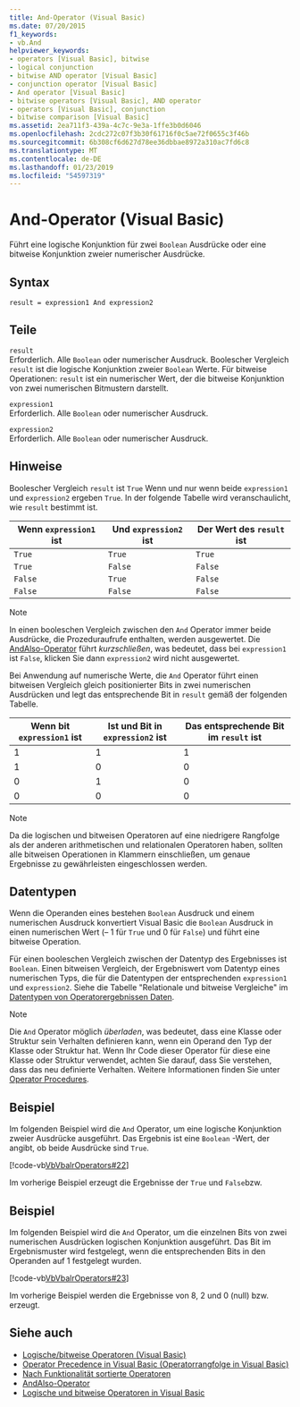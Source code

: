 ```yaml
---
title: And-Operator (Visual Basic)
ms.date: 07/20/2015
f1_keywords:
- vb.And
helpviewer_keywords:
- operators [Visual Basic], bitwise
- logical conjunction
- bitwise AND operator [Visual Basic]
- conjunction operator [Visual Basic]
- And operator [Visual Basic]
- bitwise operators [Visual Basic], AND operator
- operators [Visual Basic], conjunction
- bitwise comparison [Visual Basic]
ms.assetid: 2ea711f3-439a-4c7c-9e3a-1ffe3b0d6046
ms.openlocfilehash: 2cdc272c07f3b30f61716f0c5ae72f0655c3f46b
ms.sourcegitcommit: 6b308cf6d627d78ee36dbbae8972a310ac7fd6c8
ms.translationtype: MT
ms.contentlocale: de-DE
ms.lasthandoff: 01/23/2019
ms.locfileid: "54597319"
---
```

# <a name="and-operator-visual-basic"></a>And-Operator (Visual Basic)
Führt eine logische Konjunktion für zwei `Boolean` Ausdrücke oder eine bitweise Konjunktion zweier numerischer Ausdrücke.  
  
## <a name="syntax"></a>Syntax  
  
```  
result = expression1 And expression2  
```  
  
## <a name="parts"></a>Teile  
 `result`  
 Erforderlich. Alle `Boolean` oder numerischer Ausdruck. Boolescher Vergleich `result` ist die logische Konjunktion zweier `Boolean` Werte. Für bitweise Operationen: `result` ist ein numerischer Wert, der die bitweise Konjunktion von zwei numerischen Bitmustern darstellt.  
  
 `expression1`  
 Erforderlich. Alle `Boolean` oder numerischer Ausdruck.  
  
 `expression2`  
 Erforderlich. Alle `Boolean` oder numerischer Ausdruck.  
  
## <a name="remarks"></a>Hinweise  
 Boolescher Vergleich `result` ist `True` Wenn und nur wenn beide `expression1` und `expression2` ergeben `True`. In der folgende Tabelle wird veranschaulicht, wie `result` bestimmt ist.  
  
|Wenn `expression1` ist|Und `expression2` ist|Der Wert des `result` ist|  
|-------------------------|--------------------------|------------------------------|  
|`True`|`True`|`True`|  
|`True`|`False`|`False`|  
|`False`|`True`|`False`|  
|`False`|`False`|`False`|  
  
> [!NOTE]
>  In einen booleschen Vergleich zwischen den `And` Operator immer beide Ausdrücke, die Prozeduraufrufe enthalten, werden ausgewertet. Die [AndAlso-Operator](../../../visual-basic/language-reference/operators/andalso-operator.md) führt *kurzschließen*, was bedeutet, dass bei `expression1` ist `False`, klicken Sie dann `expression2` wird nicht ausgewertet.  
  
 Bei Anwendung auf numerische Werte, die `And` Operator führt einen bitweisen Vergleich gleich positionierter Bits in zwei numerischen Ausdrücken und legt das entsprechende Bit in `result` gemäß der folgenden Tabelle.  
  
|Wenn bit `expression1` ist|Ist und Bit in `expression2` ist|Das entsprechende Bit im `result` ist|  
|--------------------------------|---------------------------------|----------------------------|  
|1|1|1|  
|1|0|0|  
|0|1|0|  
|0|0|0|  
  
> [!NOTE]
>  Da die logischen und bitweisen Operatoren auf eine niedrigere Rangfolge als der anderen arithmetischen und relationalen Operatoren haben, sollten alle bitweisen Operationen in Klammern einschließen, um genaue Ergebnisse zu gewährleisten eingeschlossen werden.  
  
## <a name="data-types"></a>Datentypen  
 Wenn die Operanden eines bestehen `Boolean` Ausdruck und einem numerischen Ausdruck konvertiert Visual Basic die `Boolean` Ausdruck in einen numerischen Wert (– 1 für `True` und 0 für `False`) und führt eine bitweise Operation.  
  
 Für einen booleschen Vergleich zwischen der Datentyp des Ergebnisses ist `Boolean`. Einen bitweisen Vergleich, der Ergebniswert vom Datentyp eines numerischen Typs, die für die Datentypen der entsprechenden `expression1` und `expression2`. Siehe die Tabelle "Relationale und bitweise Vergleiche" im [Datentypen von Operatorergebnissen Daten](../../../visual-basic/language-reference/operators/data-types-of-operator-results.md).  
  
> [!NOTE]
>  Die `And` Operator möglich *überladen*, was bedeutet, dass eine Klasse oder Struktur sein Verhalten definieren kann, wenn ein Operand den Typ der Klasse oder Struktur hat. Wenn Ihr Code dieser Operator für diese eine Klasse oder Struktur verwendet, achten Sie darauf, dass Sie verstehen, dass das neu definierte Verhalten. Weitere Informationen finden Sie unter [Operator Procedures](../../../visual-basic/programming-guide/language-features/procedures/operator-procedures.md).  
  
## <a name="example"></a>Beispiel  
 Im folgenden Beispiel wird die `And` Operator, um eine logische Konjunktion zweier Ausdrücke ausgeführt. Das Ergebnis ist eine `Boolean` -Wert, der angibt, ob beide Ausdrücke sind `True`.  
  
 [!code-vb[VbVbalrOperators#22](../../../visual-basic/language-reference/operators/codesnippet/VisualBasic/and-operator_1.vb)]  
  
 Im vorherige Beispiel erzeugt die Ergebnisse der `True` und `False`bzw.  
  
## <a name="example"></a>Beispiel  
 Im folgenden Beispiel wird die `And` Operator, um die einzelnen Bits von zwei numerischen Ausdrücken logischen Konjunktion ausgeführt. Das Bit im Ergebnismuster wird festgelegt, wenn die entsprechenden Bits in den Operanden auf 1 festgelegt wurden.  
  
 [!code-vb[VbVbalrOperators#23](../../../visual-basic/language-reference/operators/codesnippet/VisualBasic/and-operator_2.vb)]  
  
 Im vorherige Beispiel werden die Ergebnisse von 8, 2 und 0 (null) bzw. erzeugt.  
  
## <a name="see-also"></a>Siehe auch
- [Logische/bitweise Operatoren (Visual Basic)](../../../visual-basic/language-reference/operators/logical-bitwise-operators.md)
- [Operator Precedence in Visual Basic (Operatorrangfolge in Visual Basic)](../../../visual-basic/language-reference/operators/operator-precedence.md)
- [Nach Funktionalität sortierte Operatoren](../../../visual-basic/language-reference/operators/operators-listed-by-functionality.md)
- [AndAlso-Operator](../../../visual-basic/language-reference/operators/andalso-operator.md)
- [Logische und bitweise Operatoren in Visual Basic](../../../visual-basic/programming-guide/language-features/operators-and-expressions/logical-and-bitwise-operators.md)
